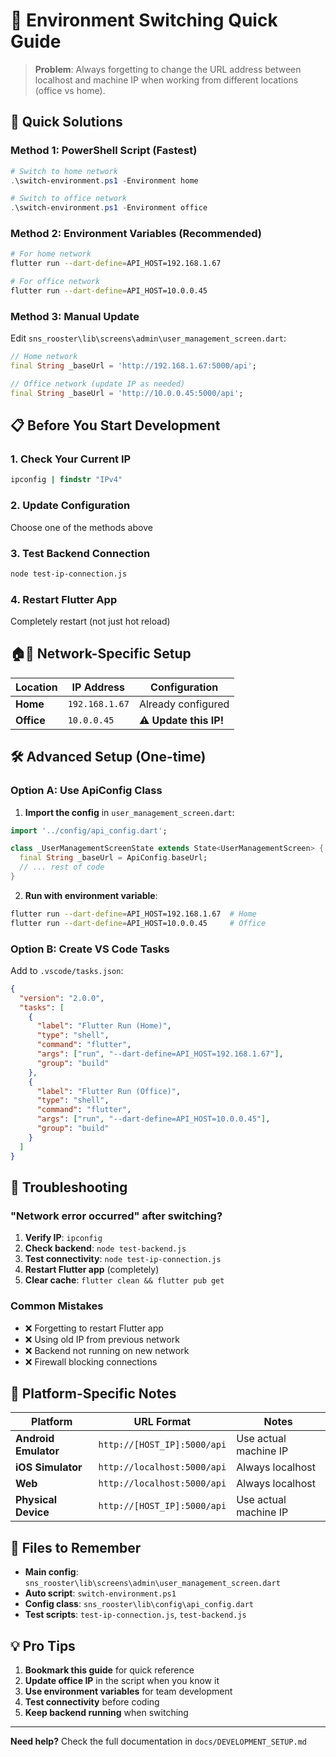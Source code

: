 # 🔄 Environment Switching Quick Guide

> **Problem**: Always forgetting to change the URL address between localhost and machine IP when working from different locations (office vs home).

## 🚀 Quick Solutions

### Method 1: PowerShell Script (Fastest)

```powershell
# Switch to home network
.\switch-environment.ps1 -Environment home

# Switch to office network
.\switch-environment.ps1 -Environment office
```

### Method 2: Environment Variables (Recommended)

```bash
# For home network
flutter run --dart-define=API_HOST=192.168.1.67

# For office network
flutter run --dart-define=API_HOST=10.0.0.45
```

### Method 3: Manual Update

Edit `sns_rooster\lib\screens\admin\user_management_screen.dart`:

```dart
// Home network
final String _baseUrl = 'http://192.168.1.67:5000/api';

// Office network (update IP as needed)
final String _baseUrl = 'http://10.0.0.45:5000/api';
```

## 📋 Before You Start Development

### 1. Check Your Current IP
```cmd
ipconfig | findstr "IPv4"
```

### 2. Update Configuration
Choose one of the methods above

### 3. Test Backend Connection
```bash
node test-ip-connection.js
```

### 4. Restart Flutter App
Completely restart (not just hot reload)

## 🏠🏢 Network-Specific Setup

| Location | IP Address | Configuration |
|----------|------------|---------------|
| **Home** | `192.168.1.67` | Already configured |
| **Office** | `10.0.0.45` | ⚠️ **Update this IP!** |

## 🛠️ Advanced Setup (One-time)

### Option A: Use ApiConfig Class

1. **Import the config** in `user_management_screen.dart`:
```dart
import '../config/api_config.dart';

class _UserManagementScreenState extends State<UserManagementScreen> {
  final String _baseUrl = ApiConfig.baseUrl;
  // ... rest of code
}
```

2. **Run with environment variable**:
```bash
flutter run --dart-define=API_HOST=192.168.1.67  # Home
flutter run --dart-define=API_HOST=10.0.0.45     # Office
```

### Option B: Create VS Code Tasks

Add to `.vscode/tasks.json`:
```json
{
  "version": "2.0.0",
  "tasks": [
    {
      "label": "Flutter Run (Home)",
      "type": "shell",
      "command": "flutter",
      "args": ["run", "--dart-define=API_HOST=192.168.1.67"],
      "group": "build"
    },
    {
      "label": "Flutter Run (Office)",
      "type": "shell",
      "command": "flutter",
      "args": ["run", "--dart-define=API_HOST=10.0.0.45"],
      "group": "build"
    }
  ]
}
```

## 🚨 Troubleshooting

### "Network error occurred" after switching?

1. **Verify IP**: `ipconfig`
2. **Check backend**: `node test-backend.js`
3. **Test connectivity**: `node test-ip-connection.js`
4. **Restart Flutter app** (completely)
5. **Clear cache**: `flutter clean && flutter pub get`

### Common Mistakes
- ❌ Forgetting to restart Flutter app
- ❌ Using old IP from previous network
- ❌ Backend not running on new network
- ❌ Firewall blocking connections

## 📱 Platform-Specific Notes

| Platform | URL Format | Notes |
|----------|------------|-------|
| **Android Emulator** | `http://[HOST_IP]:5000/api` | Use actual machine IP |
| **iOS Simulator** | `http://localhost:5000/api` | Always localhost |
| **Web** | `http://localhost:5000/api` | Always localhost |
| **Physical Device** | `http://[HOST_IP]:5000/api` | Use actual machine IP |

## 🔧 Files to Remember

- **Main config**: `sns_rooster\lib\screens\admin\user_management_screen.dart`
- **Auto script**: `switch-environment.ps1`
- **Config class**: `sns_rooster\lib\config\api_config.dart`
- **Test scripts**: `test-ip-connection.js`, `test-backend.js`

## 💡 Pro Tips

1. **Bookmark this guide** for quick reference
2. **Update office IP** in the script when you know it
3. **Use environment variables** for team development
4. **Test connectivity** before coding
5. **Keep backend running** when switching

---

**Need help?** Check the full documentation in `docs/DEVELOPMENT_SETUP.md`